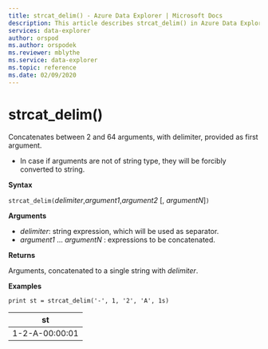 ```yaml
---
title: strcat_delim() - Azure Data Explorer | Microsoft Docs
description: This article describes strcat_delim() in Azure Data Explorer.
services: data-explorer
author: orspod
ms.author: orspodek
ms.reviewer: mblythe
ms.service: data-explorer
ms.topic: reference
ms.date: 02/09/2020
---
```

# strcat_delim()

Concatenates between 2 and 64 arguments, with delimiter, provided as first argument.

 * In case if arguments are not of string type, they will be forcibly converted to string.

**Syntax**

`strcat_delim(`*delimiter*,*argument1*,*argument2* [, *argumentN*]`)`

**Arguments**

* *delimiter*: string expression, which will be used as separator.
* *argument1* ... *argumentN* : expressions to be concatenated.

**Returns**

Arguments, concatenated to a single string with *delimiter*.

**Examples**

```
print st = strcat_delim('-', 1, '2', 'A', 1s)

```

|st|
|---|
|1-2-A-00:00:01|